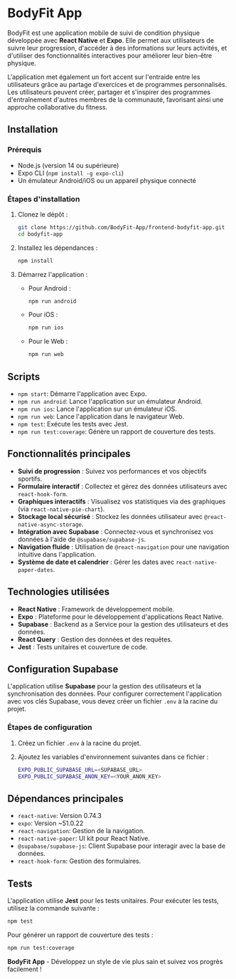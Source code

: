 
# BodyFit App

BodyFit est une application mobile de suivi de condition physique développée avec **React Native** et **Expo**. Elle permet aux utilisateurs de suivre leur progression, d'accéder à des informations sur leurs activités, et d'utiliser des fonctionnalités interactives pour améliorer leur bien-être physique.

L'application met également un fort accent sur l'entraide entre les utilisateurs grâce au partage d'exercices et de programmes personnalisés. Les utilisateurs peuvent créer, partager et s'inspirer des programmes d'entraînement d'autres membres de la communauté, favorisant ainsi une approche collaborative du fitness.


## Installation

### Prérequis

- Node.js (version 14 ou supérieure)
- Expo CLI (`npm install -g expo-cli`)
- Un émulateur Android/iOS ou un appareil physique connecté

### Étapes d'installation

1. Clonez le dépôt :

   ```bash
   git clone https://github.com/BodyFit-App/frontend-bodyfit-app.git
   cd bodyfit-app
   ```

2. Installez les dépendances :

   ```bash
   npm install
   ```

3. Démarrez l'application :

   - Pour Android : 
     ```bash
     npm run android
     ```
   - Pour iOS : 
     ```bash
     npm run ios
     ```
   - Pour le Web :
     ```bash
     npm run web
     ```

## Scripts

- `npm start`: Démarre l'application avec Expo.
- `npm run android`: Lance l'application sur un émulateur Android.
- `npm run ios`: Lance l'application sur un émulateur iOS.
- `npm run web`: Lance l'application dans le navigateur Web.
- `npm test`: Exécute les tests avec Jest.
- `npm run test:coverage`: Génère un rapport de couverture des tests.

## Fonctionnalités principales

- **Suivi de progression** : Suivez vos performances et vos objectifs sportifs.
- **Formulaire interactif** : Collectez et gérez des données utilisateurs avec `react-hook-form`.
- **Graphiques interactifs** : Visualisez vos statistiques via des graphiques (via `react-native-pie-chart`).
- **Stockage local sécurisé** : Stockez les données utilisateur avec `@react-native-async-storage`.
- **Intégration avec Supabase** : Connectez-vous et synchronisez vos données à l'aide de `@supabase/supabase-js`.
- **Navigation fluide** : Utilisation de `@react-navigation` pour une navigation intuitive dans l'application.
- **Système de date et calendrier** : Gérer les dates avec `react-native-paper-dates`.

## Technologies utilisées

- **React Native** : Framework de développement mobile.
- **Expo** : Plateforme pour le développement d'applications React Native.
- **Supabase** : Backend as a Service pour la gestion des utilisateurs et des données.
- **React Query** : Gestion des données et des requêtes.
- **Jest** : Tests unitaires et couverture de code.

## Configuration Supabase

L'application utilise **Supabase** pour la gestion des utilisateurs et la synchronisation des données. Pour configurer correctement l'application avec vos clés Supabase, vous devez créer un fichier `.env` à la racine du projet.

### Étapes de configuration

1. Créez un fichier `.env` à la racine du projet.
   
2. Ajoutez les variables d'environnement suivantes dans ce fichier :

   ```bash
   EXPO_PUBLIC_SUPABASE_URL=<SUPABASE_URL>
   EXPO_PUBLIC_SUPABASE_ANON_KEY=<YOUR_ANON_KEY>

## Dépendances principales

- `react-native`: Version 0.74.3
- `expo`: Version ~51.0.22
- `react-navigation`: Gestion de la navigation.
- `react-native-paper`: UI kit pour React Native.
- `@supabase/supabase-js`: Client Supabase pour interagir avec la base de données.
- `react-hook-form`: Gestion des formulaires.

## Tests

L'application utilise **Jest** pour les tests unitaires. Pour exécuter les tests, utilisez la commande suivante :

```bash
npm test
```

Pour générer un rapport de couverture des tests :

```bash
npm run test:coverage
```

**BodyFit App** - Développez un style de vie plus sain et suivez vos progrès facilement !
